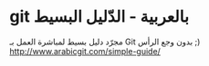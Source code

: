 # git بالعربية - الدّليل البسيط

مجرّد دليل بسيط لمباشرة العمل بـ Git بدون وجع الرأس ;)
http://www.arabicgit.com/simple-guide/




 
